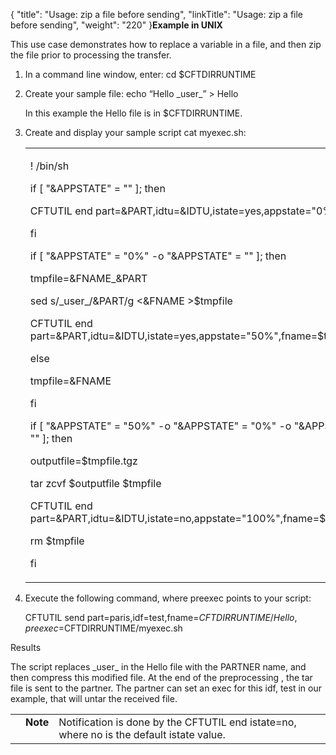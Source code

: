 {
    "title": "Usage: zip a file before sending",
    "linkTitle": "Usage: zip a file before sending",
    "weight": "220"
}**Example in UNIX**

This use case demonstrates how to replace a variable in a file, and then zip the file prior to processing the transfer.

1.  In a command line window, enter: cd $CFTDIRRUNTIME

2.  Create your sample file: echo “Hello \_user\_” > Hello

    In this example the Hello file is in $CFTDIRRUNTIME.  

3.  Create and display your sample script cat myexec.sh:

    <table cellspacing="0">   <col/>   <tbody>      <tr>         <td>            <p>! /bin/sh</p>            <p>if [ "&amp;APPSTATE" = "" ]; then</p>            <p>CFTUTIL end part=&amp;PART,idtu=&amp;IDTU,istate=yes,appstate="0%"</p>            <p>fi</p>            <p>if [ "&amp;APPSTATE" = "0%" -o "&amp;APPSTATE" = "" ]; then</p>            <p>tmpfile=&amp;FNAME_&amp;PART</p>            <p>sed s/_user_/&amp;PART/g &lt;&amp;FNAME &gt;$tmpfile</p>            <p>CFTUTIL end part=&amp;PART,idtu=&amp;IDTU,istate=yes,appstate="50%",fname=$tmpfile</p>            <p>else</p>            <p>tmpfile=&amp;FNAME</p>            <p>fi</p>            <p>if [ "&amp;APPSTATE" = "50%" -o "&amp;APPSTATE" = "0%" -o "&amp;APPSTATE" = "" ]; then</p>            <p>outputfile=$tmpfile.tgz</p>            <p>tar zcvf $outputfile $tmpfile</p>            <p>CFTUTIL end part=&amp;PART,idtu=&amp;IDTU,istate=no,appstate="100%",fname=$outputfile</p>            <p>rm $tmpfile</p>            <p>fi</p>         </td>      </tr>   </tbody></table>

4.  Execute the following command, where preexec points to your script:

    CFTUTIL send part=paris,idf=test,fname=$CFTDIRRUNTIME/Hello,preexec=$CFTDIRRUNTIME/myexec.sh

Results

The script replaces \_user\_ in the Hello file with the PARTNER name, and then compress this modified file. At the end of the preprocessing , the tar file is sent to the partner. The partner can set an exec for this idf, test in our example, that will untar the received file.

<table cellpadding="0" cellspacing="0">
   <col/>
   <col/>
   <col/>
      <tr>
         <td valign="top">         </td>
         <td valign="top"><span><b>Note</b></span>
         </td>
         <td data-mc-autonum="&lt;b&gt;Note&lt;/b&gt;" valign="top">Notification is done by the <span>CFTUTIL end istate=no</span>, where no is the default istate value.         </td>
      </tr>
</table>

